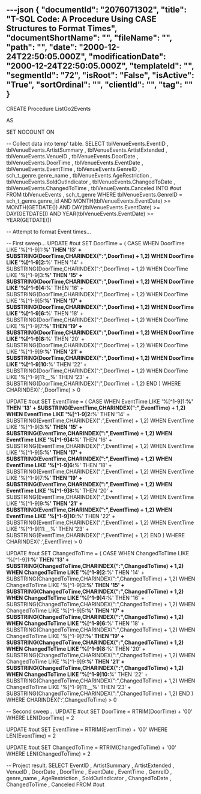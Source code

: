 ---json
{
  "documentId": "2076071302",
  "title": "T-SQL Code: A Procedure Using CASE Structures to Format Times",
  "documentShortName": "",
  "fileName": "",
  "path": "",
  "date": "2000-12-24T22:50:05.000Z",
  "modificationDate": "2000-12-24T22:50:05.000Z",
  "templateId": "",
  "segmentId": "72",
  "isRoot": "False",
  "isActive": "True",
  "sortOrdinal": "",
  "clientId": "",
  "tag": ""
}
---

CREATE Procedure ListGo2Events

AS

SET NOCOUNT ON

-- Collect data into temp' table.
SELECT
    tblVenueEvents.EventID
,    tblVenueEvents.ArtistSummary
,    tblVenueEvents.ArtistExtended
,    tblVenueEvents.VenueID
,    tblVenueEvents.DoorDate
,    tblVenueEvents.DoorTime
,    tblVenueEvents.EventDate
,    tblVenueEvents.EventTime
,    tblVenueEvents.GenreID
,    sch_t_genre.genre_name
,    tblVenueEvents.AgeRestriction
,    tblVenueEvents.SoldOutIndicator
,    tblVenueEvents.ChangedToDate
,    tblVenueEvents.ChangedToTime
,    tblVenueEvents.Canceled
INTO
    #out
FROM
    tblVenueEvents
,    sch_t_genre
WHERE
    tblVenueEvents.GenreID = sch_t_genre.genre_id
AND
    MONTH(tblVenueEvents.EventDate) &gt;= MONTH(GETDATE())
AND
    DAY(tblVenueEvents.EventDate) &gt;= DAY(GETDATE())
AND
    YEAR(tblVenueEvents.EventDate) &gt;= YEAR(GETDATE())

-- Attempt to format Event times...

-- First sweep...
UPDATE #out
SET
    DoorTime = (
        CASE
            WHEN DoorTime LIKE '%[^1-9]1:__%' THEN '13' +
SUBSTRING(DoorTime,CHARINDEX(&quot;:&quot;,DoorTime) + 1,2)
            WHEN DoorTime LIKE '%[^1-9]2:__%' THEN '14' +
SUBSTRING(DoorTime,CHARINDEX(&quot;:&quot;,DoorTime) + 1,2)
            WHEN DoorTime LIKE '%[^1-9]3:__%' THEN '15' +
SUBSTRING(DoorTime,CHARINDEX(&quot;:&quot;,DoorTime) + 1,2)
            WHEN DoorTime LIKE '%[^1-9]4:__%' THEN '16' +
SUBSTRING(DoorTime,CHARINDEX(&quot;:&quot;,DoorTime) + 1,2)
            WHEN DoorTime LIKE '%[^1-9]5:__%' THEN '17' +
SUBSTRING(DoorTime,CHARINDEX(&quot;:&quot;,DoorTime) + 1,2)
            WHEN DoorTime LIKE '%[^1-9]6:__%' THEN '18' +
SUBSTRING(DoorTime,CHARINDEX(&quot;:&quot;,DoorTime) + 1,2)
            WHEN DoorTime LIKE '%[^1-9]7:__%' THEN '19' +
SUBSTRING(DoorTime,CHARINDEX(&quot;:&quot;,DoorTime) + 1,2)
            WHEN DoorTime LIKE '%[^1-9]8:__%' THEN '20' +
SUBSTRING(DoorTime,CHARINDEX(&quot;:&quot;,DoorTime) + 1,2)
            WHEN DoorTime LIKE '%[^1-9]9:__%' THEN '21' +
SUBSTRING(DoorTime,CHARINDEX(&quot;:&quot;,DoorTime) + 1,2)
            WHEN DoorTime LIKE '%[^1-9]10:__%' THEN '22' +
SUBSTRING(DoorTime,CHARINDEX(&quot;:&quot;,DoorTime) + 1,2)
            WHEN DoorTime LIKE '%[^1-9]11:__%' THEN '23' +
SUBSTRING(DoorTime,CHARINDEX(&quot;:&quot;,DoorTime) + 1,2)
        END
    )
WHERE
    CHARINDEX(':',DoorTime) &gt; 0

UPDATE #out
SET
    EventTime = (
        CASE
            WHEN EventTime LIKE '%[^1-9]1:__%' THEN '13' +
SUBSTRING(EventTime,CHARINDEX(&quot;:&quot;,EventTime) + 1,2)
            WHEN EventTime LIKE '%[^1-9]2:__%' THEN '14' +
SUBSTRING(EventTime,CHARINDEX(&quot;:&quot;,EventTime) + 1,2)
            WHEN EventTime LIKE '%[^1-9]3:__%' THEN '15' +
SUBSTRING(EventTime,CHARINDEX(&quot;:&quot;,EventTime) + 1,2)
            WHEN EventTime LIKE '%[^1-9]4:__%' THEN '16' +
SUBSTRING(EventTime,CHARINDEX(&quot;:&quot;,EventTime) + 1,2)
            WHEN EventTime LIKE '%[^1-9]5:__%' THEN '17' +
SUBSTRING(EventTime,CHARINDEX(&quot;:&quot;,EventTime) + 1,2)
            WHEN EventTime LIKE '%[^1-9]6:__%' THEN '18' +
SUBSTRING(EventTime,CHARINDEX(&quot;:&quot;,EventTime) + 1,2)
            WHEN EventTime LIKE '%[^1-9]7:__%' THEN '19' +
SUBSTRING(EventTime,CHARINDEX(&quot;:&quot;,EventTime) + 1,2)
            WHEN EventTime LIKE '%[^1-9]8:__%' THEN '20' +
SUBSTRING(EventTime,CHARINDEX(&quot;:&quot;,EventTime) + 1,2)
            WHEN EventTime LIKE '%[^1-9]9:__%' THEN '21' +
SUBSTRING(EventTime,CHARINDEX(&quot;:&quot;,EventTime) + 1,2)
            WHEN EventTime LIKE '%[^1-9]10:__%' THEN '22' +
SUBSTRING(EventTime,CHARINDEX(&quot;:&quot;,EventTime) + 1,2)
            WHEN EventTime LIKE '%[^1-9]11:__%' THEN '23' +
SUBSTRING(EventTime,CHARINDEX(&quot;:&quot;,EventTime) + 1,2)
        END
    )
WHERE
    CHARINDEX(':',EventTime) &gt; 0

UPDATE #out
SET
    ChangedToTime = (
        CASE
            WHEN ChangedToTime LIKE '%[^1-9]1:__%' THEN '13' +
SUBSTRING(ChangedToTime,CHARINDEX(&quot;:&quot;,ChangedToTime) + 1,2)
            WHEN ChangedToTime LIKE '%[^1-9]2:__%' THEN '14' +
SUBSTRING(ChangedToTime,CHARINDEX(&quot;:&quot;,ChangedToTime) + 1,2)
            WHEN ChangedToTime LIKE '%[^1-9]3:__%' THEN '15' +
SUBSTRING(ChangedToTime,CHARINDEX(&quot;:&quot;,ChangedToTime) + 1,2)
            WHEN ChangedToTime LIKE '%[^1-9]4:__%' THEN '16' +
SUBSTRING(ChangedToTime,CHARINDEX(&quot;:&quot;,ChangedToTime) + 1,2)
            WHEN ChangedToTime LIKE '%[^1-9]5:__%' THEN '17' +
SUBSTRING(ChangedToTime,CHARINDEX(&quot;:&quot;,ChangedToTime) + 1,2)
            WHEN ChangedToTime LIKE '%[^1-9]6:__%' THEN '18' +
SUBSTRING(ChangedToTime,CHARINDEX(&quot;:&quot;,ChangedToTime) + 1,2)
            WHEN ChangedToTime LIKE '%[^1-9]7:__%' THEN '19' +
SUBSTRING(ChangedToTime,CHARINDEX(&quot;:&quot;,ChangedToTime) + 1,2)
            WHEN ChangedToTime LIKE '%[^1-9]8:__%' THEN '20' +
SUBSTRING(ChangedToTime,CHARINDEX(&quot;:&quot;,ChangedToTime) + 1,2)
            WHEN ChangedToTime LIKE '%[^1-9]9:__%' THEN '21' +
SUBSTRING(ChangedToTime,CHARINDEX(&quot;:&quot;,ChangedToTime) + 1,2)
            WHEN ChangedToTime LIKE '%[^1-9]10:__%' THEN '22' +
SUBSTRING(ChangedToTime,CHARINDEX(&quot;:&quot;,ChangedToTime) + 1,2)
            WHEN ChangedToTime LIKE '%[^1-9]11:__%' THEN '23' +
SUBSTRING(ChangedToTime,CHARINDEX(&quot;:&quot;,ChangedToTime) + 1,2)
        END
    )
WHERE
    CHARINDEX(':',ChangedToTime) &gt; 0

-- Second sweep...
UPDATE #out
SET
    DoorTime = RTRIM(DoorTime) + '00'
WHERE
    LEN(DoorTime) = 2

UPDATE #out
SET
    EventTime = RTRIM(EventTime) + '00'
WHERE
    LEN(EventTime) = 2

UPDATE #out
SET
    ChangedToTime = RTRIM(ChangedToTime) + '00'
WHERE
    LEN(ChangedToTime) = 2

-- Project result.
SELECT
    EventID
,    ArtistSummary
,    ArtistExtended
,    VenueID
,    DoorDate
,    DoorTime
,    EventDate
,    EventTime
,    GenreID
,    genre_name
,    AgeRestriction
,    SoldOutIndicator
,    ChangedToDate
,    ChangedToTime
,    Canceled
FROM
    #out
